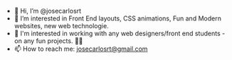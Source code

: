 - 👋 Hi, I’m @josecarlosrt
- 👀 I’m interested in Front End layouts, CSS animations, Fun and Modern websites, new web technologie.
- 💞️ I'm interested in working with any web designers/front end students - on any fun projects. ✌🏻
- 📫 How to reach me: josecarlosrt@gmail.com
